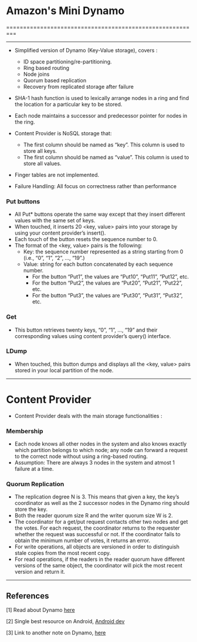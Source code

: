 # Amazon's Mini Dynamo
=========================================================
***
* Simplified version of Dynamo (Key-Value storage), covers :
    * ID space partitioning/re-partitioning.
    * Ring based routing
    * Node joins
    * Quorum based replication
    * Recovery from replicated storage after failure

* SHA-1 hash function is used to lexically arrange nodes in a ring and find the location for a particular key to be stored.
* Each node maintains a successor and predecessor pointer for nodes in the ring.
* Content Provider is NoSQL storage that:
    - The first column should be named as “key”. This column is used to store all keys. 
    - The first column should be named as “value”. This column is used to store all values.


* Finger tables are not implemented.
* Failure Handling: All focus on correctness rather than performance

### Put buttons

- All Put* buttons operate the same way except that they insert different values with the same set of keys.
- When touched, it inserts 20 <key, value> pairs into your storage by using your content provider’s insert().
- Each touch of the button resets the sequence number to 0.
- The format of the <key, value> pairs is the following:
    - Key: the sequence number represented as a string starting from 0 (i.e., “0”, “1”, “2”, …, “19”.)
    - Value: string for each button concatenated by each sequence number.
        * For the button “Put1”, the values are “Put10”, “Put11”, “Put12”, etc.
        * For the button “Put2”, the values are “Put20”, “Put21”, “Put22”, etc.
        * For the button “Put3”, the values are “Put30”, “Put31”, “Put32”, etc.

### Get

- This button retrieves twenty keys, “0”, “1”, …, “19” and their corresponding values using content provider’s query() interface.


### LDump

- When touched, this button dumps and displays all the <key, value> pairs stored in your local partition of the node.

-------------------------
# Content Provider

- Content Provider deals with the main storage functionalities :

### Membership

- Each node knows all other nodes in the system and also knows exactly which partition belongs to which node; any node can forward a request to the correct node without using a ring-based routing.
- Assumption: There are always 3 nodes in the system and atmost 1 failure at a time.

### Quorum Replication

- The replication degree N is 3. This means that given a key, the key’s coordinator as well as the 2 successor nodes in the Dynamo ring should store the key.
- Both the reader quorum size R and the writer quorum size W is 2.
- The coordinator for a get/put request contacts other two nodes and get the votes. For each request, the coordinator returns to the requester whether the request was successful or not. If the coordinator fails to obtain the minimum number of votes, it returns an error.
- For write operations, all objects are versioned in order to distinguish stale copies from the most recent copy.
- For read operations, if the readers in the reader quorum have different versions of the same object, the coordinator will pick the most recent version and return it.

-------------------------------------------
## References

[1] Read about Dynamo [here](http://www.allthingsdistributed.com/files/amazon-dynamo-sosp2007.pdf)

[2] Single best resource on Android, [Android dev](http://developer.android.com)

[3] Link to another note on Dynamo, [here](http://www.informationweek.com/software/information-management/amazon-dynamodb-big-datas-big-cloud-mome/232500104)
